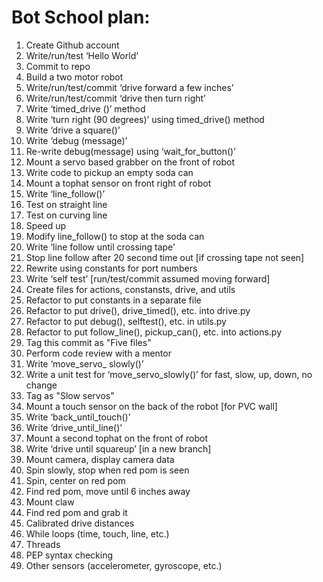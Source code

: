 # Bot School plan:

1. Create Github account  
1. Write/run/test ‘Hello World’  
1. Commit to repo  
1. Build a two motor robot
1. Write/run/test/commit ‘drive forward a few inches’
1. Write/run/test/commit ‘drive then turn right’
1.  Write ‘timed_drive ()’ method
1.   Write ‘turn right (90 degrees)’ using timed_drive() method
1.  Write ‘drive a square()’ 
1.  Write ‘debug (message)’
1.  Re-write debug(message) using ‘wait_for_button()’
1.  Mount a servo based grabber on the front of robot
1.  Write code to pickup an empty soda can
1.  Mount a tophat sensor on front right of robot
1.  Write ‘line_follow()’ 
1.  Test on straight line
1.  Test on curving line
1.  Speed up 
1.  Modify line_follow() to stop at the soda can
1.  Write ‘line follow until crossing tape’ 
1.  Stop line follow after 20 second time out [if crossing tape not seen]
1. Rewrite using constants for port numbers
1.  Write ‘self test’ [run/test/commit assumed moving forward]
1. Create files for actions, constansts, drive, and utils
1.  Refactor to put constants in a separate file
1.  Refactor to put drive(), drive_timed(), etc. into drive.py
1. Refactor to put debug(), selftest(), etc. in utils.py
1. Refactor to put follow_line(), pickup_can(), etc. into actions.py
1. Tag this commit as "Five files"
1.  Perform code review with a mentor
1.  Write ‘move_servo_ slowly()’
1.  Write a unit test for ‘move_servo_slowly()’ for fast, slow, up, down, no change 
1. Tag as "Slow servos"
1.  Mount a touch sensor on the back of the robot [for PVC wall]
1.  Write ‘back_until_touch()’
1.  Write ‘drive_until_line()’
1.  Mount a second tophat on the front of robot
1.  Write ‘drive until squareup’ [in a new branch]
1.  Mount camera, display camera data
1.  Spin slowly, stop when red pom is seen
1.  Spin, center on red pom
1.  Find red pom, move until 6 inches away
1.  Mount claw
1.  Find red pom and grab it
1.  Calibrated drive distances
1.  While loops (time, touch, line, etc.)
1.  Threads
1.  PEP syntax checking
1.  Other sensors (accelerometer, gyroscope, etc.)
